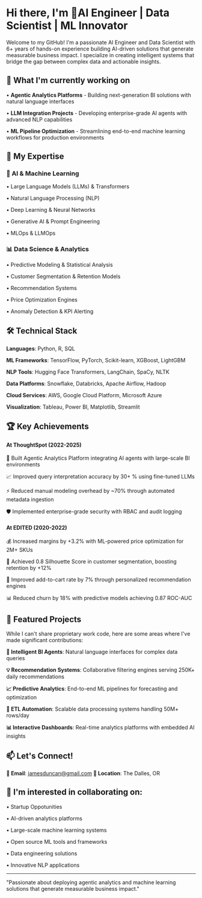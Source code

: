 # Hi there, I'm  🚀AI Engineer | Data Scientist | ML Innovator


Welcome to my GitHub! I'm a passionate AI Engineer and Data Scientist with 6+ years of hands-on experience building AI-driven solutions that generate measurable business impact. I specialize in creating intelligent systems that bridge the gap between complex data and actionable insights.

## 🔭 What I'm currently working on

• **Agentic Analytics Platforms** - Building next-generation BI solutions with natural language interfaces

• **LLM Integration Projects** - Developing enterprise-grade AI agents with advanced NLP capabilities  

• **ML Pipeline Optimization** - Streamlining end-to-end machine learning workflows for production environments

## 🎯 My Expertise

### 🤖 AI & Machine Learning

• Large Language Models (LLMs) & Transformers

• Natural Language Processing (NLP)

• Deep Learning & Neural Networks

• Generative AI & Prompt Engineering

• MLOps & LLMOps

### 📊 Data Science & Analytics

• Predictive Modeling & Statistical Analysis

• Customer Segmentation & Retention Models

• Recommendation Systems

• Price Optimization Engines

• Anomaly Detection & KPI Alerting

## 🛠️ Technical Stack

**Languages**: Python, R, SQL

**ML Frameworks**: TensorFlow, PyTorch, Scikit-learn, XGBoost, LightGBM

**NLP Tools**: Hugging Face Transformers, LangChain, SpaCy, NLTK

**Data Platforms**: Snowflake, Databricks, Apache Airflow, Hadoop

**Cloud Services**: AWS, Google Cloud Platform, Microsoft Azure

**Visualization**: Tableau, Power BI, Matplotlib, Streamlit

## 🏆 Key Achievements

#### At ThoughtSpot (2022-2025)
🎯 Built Agentic Analytics Platform integrating AI agents with large-scale BI environments

📈 Improved query interpretation accuracy by 30+ % using fine-tuned LLMs

⚡ Reduced manual modeling overhead by ~70% through automated metadata ingestion

🛡️ Implemented enterprise-grade security with RBAC and audit logging

#### At EDITED (2020-2022)

💰 Increased margins by +3.2% with ML-powered price optimization for 2M+ SKUs

🎯 Achieved 0.8 Silhouette Score in customer segmentation, boosting retention by +12%

🛒 Improved add-to-cart rate by 7% through personalized recommendation engines

📊 Reduced churn by 18% with predictive models achieving 0.87 ROC-AUC

## 🌟 Featured Projects

While I can't share proprietary work code, here are some areas where I've made significant contributions:

**🔮 Intelligent BI Agents**: Natural language interfaces for complex data queries

**💡 Recommendation Systems**: Collaborative filtering engines serving 250K+ daily recommendations  

**📈 Predictive Analytics**: End-to-end ML pipelines for forecasting and optimization

**🔄 ETL Automation**: Scalable data processing systems handling 50M+ rows/day

**📊 Interactive Dashboards**: Real-time analytics platforms with embedded AI insights

## 📫 Let's Connect!

**📧 Email**: jamesduncan@gmail.com
**📍 Location**: The Dalles, OR

## 🤝 I'm interested in collaborating on:

• Startup Oppotunities

• AI-driven analytics platforms

• Large-scale machine learning systems

• Open source ML tools and frameworks

• Data engineering solutions

• Innovative NLP applications

---
"Passionate about deploying agentic analytics and machine learning solutions that generate measurable business impact."
